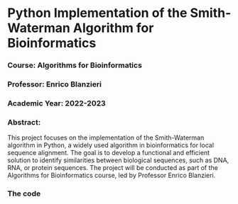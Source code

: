 # Python Implementation of the Smith-Waterman Algorithm for Bioinformatics

### Course: Algorithms for Bioinformatics
### Professor: Enrico Blanzieri
### Academic Year: 2022-2023

### Abstract:
This project focuses on the implementation of the Smith-Waterman algorithm in Python, a widely used algorithm in bioinformatics for local sequence alignment. The goal is to develop a functional and efficient solution to identify similarities between biological sequences, such as DNA, RNA, or protein sequences. The project will be conducted as part of the Algorithms for Bioinformatics course, led by Professor Enrico Blanzieri.

### The code
